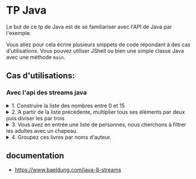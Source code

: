 # TP Java  

Le but de ce tp de Java est de se familiariser avec l'API de Java par l'exemple.

Vous allez pour cela écrire plusieurs snippets de code répondant à des cas d'utilisations. Vous pouvez utiliser JShell
ou bien une simple classe Java avec une méthode `main`.


## Cas d'utilisations:

### Avec l'api des streams java

<details> 

<summary> 1. Construire la liste des nombres entre 0 et 15 </summary>

### Réponse

```java

class PlayGround {

    static List<Integer> withListApi() {
        return Arrays.asList(0, 1, 2, 3, 4, 5, 6, 7, 8, 9, 10, 11, 12, 13, 14, 15);
    }

    static List<Integer> withAdvanceStreamApi() {
        return Stream.iterate(0, n -> n + 1)
            .limit(16)
            .toList();
    }
}

```

</details> 

<details> 

<summary> 2. A partir de la liste précédente, multiplier tous ses éléments par deux puis diviser les par trois </summary>

### Réponse

```java

class PlayGround {

    static List<Integer> withTwoSteps() {
        return Stream.iterate(0, n -> n + 1)
            .limit(16)
            .map(n -> n * 2) 
            .map(n -> n / 3)
            .toList();
    }

    // Little trick here, it does not change performance wise, since streams are lazy

    static List<Integer> withOneStep() {
        return Stream.iterate(0, n -> n + 1)
            .limit(16)
            .map(PlayGround::computation) 
            .toList();
    }


    static Integer computation(Integer n) {
        return n * 2 / 3;
    }
}

```

</details> 

<details> 

<summary> 3. Vous avez en entrée une liste de personnes, nous cherchons à filtrer les adultes avec un chapeau. </summary>

### Réponse

```java

class PlayGround {

    static record Person(
        String name,
        Integer age,
        Boolean hat
    ) {}

    static final int LEGAL_ADULT_AGE = 18;

    static Collection<String> filterAdultsWithHat(Collection<Person> persons, int legalAdultAge) {
        return persons
        .stream()
        .filter(person -> person.age >= legalAdultAge)
        .filter(person -> person.hat)
        .map(Person::name)
        .toList();

    }

    // PlayGround.filterAdultsWithHat(
    //     Arrays.asList(
    //     new PlayGround.Person("Tigran", 24, true),
    //     new PlayGround.Person("Antoine", 20, false),
    //     new PlayGround.Person("Chloé", 11, true)
    //     ),
    // 18)

}

```

</details> 

<details> 

<summary> 4. Groupez ces livres par noms d'auteur.</summary>

### Réponse

```java

class PlayGround {
    static record Book(String name, String author) {}

    static groupByAuthor(Collection<Book> books) {
        return books.stream()
        .collect(Collectors.groupingBy(Book::author));
    }

    Collection<Book> books = List.of(
        new Book("Livre 1", "Author 1"),
        new Book("Livre 2", "Author 1"),
        new Book("Livre 3", "Author 2"),
        new Book("Livre 4", "Author 1"),
        new Book("Livre 5", "Author 3")
    );

    // Map<String, Collection<Book>> groupedByAuthors = groupByAuthor(books);

}

```

</details> 


## documentation

 - https://www.baeldung.com/java-8-streams
